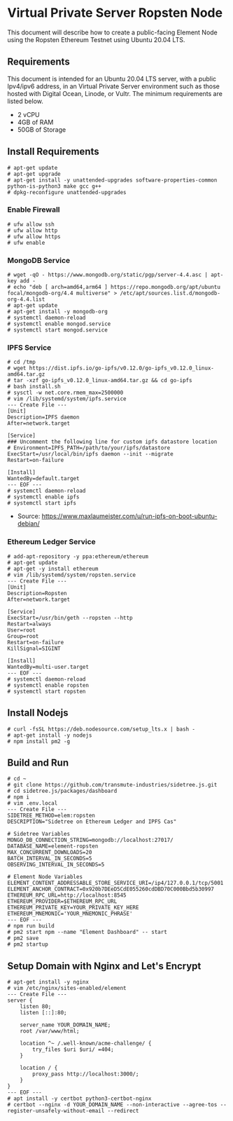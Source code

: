 # Virtual Private Server Ropsten Node

This document will describe how to create a public-facing Element Node
using the Ropsten Ethereum Testnet using Ubuntu 20.04 LTS.

## Requirements

This document is intended for an Ubuntu 20.04 LTS server, with 
a public Ipv4/ipv6 address, in an Virtual Private Server environment
such as those hosted with Digital Ocean, Linode, or Vultr. The
minimum requirements are listed below.  

- 2 vCPU
- 4GB of RAM
- 50GB of Storage

## Install Requirements

```
# apt-get update
# apt-get upgrade
# apt-get install -y unattended-upgrades software-properties-common python-is-python3 make gcc g++
# dpkg-reconfigure unattended-upgrades
```

### Enable Firewall

```
# ufw allow ssh
# ufw allow http
# ufw allow https
# ufw enable
```

### MongoDB Service

```
# wget -qO - https://www.mongodb.org/static/pgp/server-4.4.asc | apt-key add -
# echo "deb [ arch=amd64,arm64 ] https://repo.mongodb.org/apt/ubuntu focal/mongodb-org/4.4 multiverse" > /etc/apt/sources.list.d/mongodb-org-4.4.list
# apt-get update
# apt-get install -y mongodb-org
# systemctl daemon-reload
# systemctl enable mongod.service
# systemctl start mongod.service
```

### IPFS Service

```
# cd /tmp
# wget https://dist.ipfs.io/go-ipfs/v0.12.0/go-ipfs_v0.12.0_linux-amd64.tar.gz
# tar -xzf go-ipfs_v0.12.0_linux-amd64.tar.gz && cd go-ipfs
# bash install.sh
# sysctl -w net.core.rmem_max=2500000
# vim /lib/systemd/system/ipfs.service
--- Create File ---
[Unit]
Description=IPFS daemon
After=network.target

[Service]
### Uncomment the following line for custom ipfs datastore location
# Environment=IPFS_PATH=/path/to/your/ipfs/datastore
ExecStart=/usr/local/bin/ipfs daemon --init --migrate
Restart=on-failure

[Install]
WantedBy=default.target
--- EOF ---
# systemctl daemon-reload
# systemctl enable ipfs
# systemctl start ipfs
```
* Source: https://www.maxlaumeister.com/u/run-ipfs-on-boot-ubuntu-debian/

### Ethereum Ledger Service

```
# add-apt-repository -y ppa:ethereum/ethereum
# apt-get update
# apt-get -y install ethereum
# vim /lib/systemd/system/ropsten.service
--- Create File ---
[Unit]
Description=Ropsten
After=network.target

[Service]
ExecStart=/usr/bin/geth --ropsten --http
Restart=always
User=root
Group=root
Restart=on-failure
KillSignal=SIGINT

[Install]
WantedBy=multi-user.target
--- EOF ---
# systemctl daemon-reload
# systemctl enable ropsten
# systemctl start ropsten
```

## Install Nodejs

```
# curl -fsSL https://deb.nodesource.com/setup_lts.x | bash -
# apt-get install -y nodejs
# npm install pm2 -g
```

## Build and Run

```
# cd ~
# git clone https://github.com/transmute-industries/sidetree.js.git
# cd sidetree.js/packages/dashboard
# npm i
# vim .env.local
--- Create File ---
SIDETREE_METHOD=elem:ropsten
DESCRIPTION="Sidetree on Ethereum Ledger and IPFS Cas"

# Sidetree Variables
MONGO_DB_CONNECTION_STRING=mongodb://localhost:27017/
DATABASE_NAME=element-ropsten
MAX_CONCURRENT_DOWNLOADS=20
BATCH_INTERVAL_IN_SECONDS=5
OBSERVING_INTERVAL_IN_SECONDS=5

# Element Node Variables
ELEMENT_CONTENT_ADDRESSABLE_STORE_SERVICE_URI=/ip4/127.0.0.1/tcp/5001
ELEMENT_ANCHOR_CONTRACT=0x920b7DEeD5CdE055260cdDBD70C000Bbd5b30997
ETHEREUM_RPC_URL=http://localhost:8545
ETHEREUM_PROVIDER=$ETHEREUM_RPC_URL
ETHEREUM_PRIVATE_KEY=YOUR_PRIVATE_KEY_HERE
ETHEREUM_MNEMONIC='YOUR_MNEMONIC_PHRASE'
--- EOF ---
# npm run build
# pm2 start npm --name "Element Dashboard" -- start
# pm2 save
# pm2 startup
```

## Setup Domain with Nginx and Let's Encrypt

```
# apt-get install -y nginx
# vim /etc/nginx/sites-enabled/element
--- Create File ---
server {
    listen 80;
    listen [::]:80;

    server_name YOUR_DOMAIN_NAME;
    root /var/www/html;

    location ^~ /.well-known/acme-challenge/ {
        try_files $uri $uri/ =404;    
    }
    
    location / {
        proxy_pass http://localhost:3000/;
    }
}
--- EOF ---
# apt install -y certbot python3-certbot-nginx
# certbot --nginx -d YOUR_DOMAIN_NAME --non-interactive --agree-tos --register-unsafely-without-email --redirect
```
